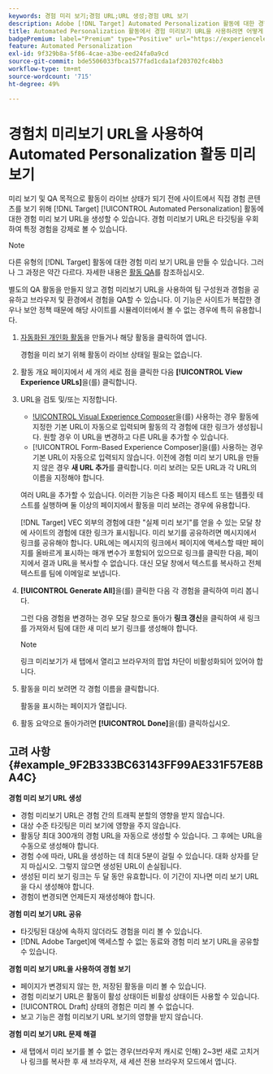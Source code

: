 ```yaml
---
keywords: 경험 미리 보기;경험 URL;URL 생성;경험 URL 보기
description: Adobe [!DNL Target] Automated Personalization 활동에 대한 경험 미리 보기 URL을 사용하여 활동이 라이브 상태가 되기 전에 사이트에서 직접 경험 콘텐츠를 보는 방법에 대해 알아봅니다.
title: Automated Personalization 활동에서 경험 미리보기 URL을 사용하려면 어떻게 해야 합니까?
badgePremium: label="Premium" type="Positive" url="https://experienceleague.adobe.com/docs/target/using/introduction/intro.html?lang=en#premium newtab=true" tooltip="Target Premium에 포함된 내용을 확인합니다."
feature: Automated Personalization
exl-id: 9f329b8a-5f86-4cae-a3be-eed24fa0a9cd
source-git-commit: bde5506033fbca1577fad1cda1af203702fc4bb3
workflow-type: tm+mt
source-wordcount: '715'
ht-degree: 49%

---
```


# 경험치 미리보기 URL을 사용하여 Automated Personalization 활동 미리보기

미리 보기 및 QA 목적으로 활동이 라이브 상태가 되기 전에 사이트에서 직접 경험 콘텐츠를 보기 위해 [!DNL Target] [!UICONTROL Automated Personalization] 활동에 대한 경험 미리 보기 URL을 생성할 수 있습니다. 경험 미리보기 URL은 타깃팅을 우회하여 특정 경험을 강제로 볼 수 있습니다.

>[!NOTE]
>
>다른 유형의 [!DNL Target] 활동에 대한 경험 미리 보기 URL을 만들 수 있습니다. 그러나 그 과정은 약간 다르다. 자세한 내용은 [활동 QA](/help/main/c-activities/c-activity-qa/activity-qa.md#preview)를 참조하십시오.

별도의 QA 활동을 만들지 않고 경험 미리보기 URL을 사용하여 팀 구성원과 경험을 공유하고 브라우저 및 환경에서 경험을 QA할 수 있습니다. 이 기능은 사이트가 복잡한 경우나 보안 정책 때문에 해당 사이트를 시뮬레이터에서 볼 수 없는 경우에 특히 유용합니다.

1. [자동화된 개인화 활동](/help/main/c-activities/t-automated-personalization/create-ap-activity.md#task_8AAF837796D74CF893CA2F88BA1491C9)을 만들거나 해당 활동을 클릭하여 엽니다.

   경험을 미리 보기 위해 활동이 라이브 상태일 필요는 없습니다.

1. 활동 개요 페이지에서 세 개의 세로 점을 클릭한 다음 **[!UICONTROL View Experience URLs]**&#x200B;을(를) 클릭합니다.

1. URL을 검토 및/또는 지정합니다.

   * [!UICONTROL Visual Experience Composer](VEC)을(를) 사용하는 경우 활동에 지정한 기본 URL이 자동으로 입력되며 활동의 각 경험에 대한 링크가 생성됩니다. 원할 경우 이 URL을 변경하고 다른 URL을 추가할 수 있습니다.
   * [!UICONTROL Form-Based Experience Composer]을(를) 사용하는 경우 기본 URL이 자동으로 입력되지 않습니다. 이전에 경험 미리 보기 URL을 만들지 않은 경우 **새 URL 추가**&#x200B;를 클릭합니다. 미리 보려는 모든 URL과 각 URL의 이름을 지정해야 합니다.

   여러 URL을 추가할 수 있습니다. 이러한 기능은 다중 페이지 테스트 또는 템플릿 테스트를 실행하며 둘 이상의 페이지에서 활동을 미리 보려는 경우에 유용합니다.

   [!DNL Target] VEC 외부의 경험에 대한 &quot;실제 미리 보기&quot;를 얻을 수 있는 모달 창에 사이트의 경험에 대한 링크가 표시됩니다. 미리 보기를 공유하려면 메시지에서 링크를 공유해야 합니다. URL에는 메시지의 링크에서 페이지에 액세스할 때만 페이지를 올바르게 표시하는 매개 변수가 포함되어 있으므로 링크를 클릭한 다음, 페이지에서 결과 URL을 복사할 수 없습니다. 대신 모달 창에서 텍스트를 복사하고 전체 텍스트를 팀에 이메일로 보냅니다.

1. **[!UICONTROL Generate All]**&#x200B;을(를) 클릭한 다음 각 경험을 클릭하여 미리 봅니다.

   그런 다음 경험을 변경하는 경우 모달 창으로 돌아가 **링크 갱신**&#x200B;을 클릭하여 새 링크를 가져와서 팀에 대한 새 미리 보기 링크를 생성해야 합니다.

   >[!NOTE]
   >
   >링크 미리보기가 새 탭에서 열리고 브라우저의 팝업 차단이 비활성화되어 있어야 합니다.

1. 활동을 미리 보려면 각 경험 이름을 클릭합니다.

   활동을 표시하는 페이지가 열립니다.

1. 활동 요약으로 돌아가려면 **[!UICONTROL Done]**&#x200B;을(를) 클릭하십시오.

## 고려 사항 {#example_9F2B333BC63143FF99AE331F57E8BA4C}

**경험 미리 보기 URL 생성**

* 경험 미리보기 URL은 경험 간의 트래픽 분할의 영향을 받지 않습니다.
* 대상 수준 타깃팅은 미리 보기에 영향을 주지 않습니다.
* 활동당 최대 300개의 경험 URL을 자동으로 생성할 수 있습니다. 그 후에는 URL을 수동으로 생성해야 합니다.
* 경험 수에 따라, URL을 생성하는 데 최대 5분이 걸릴 수 있습니다. 대화 상자를 닫지 마십시오. 그렇지 않으면 생성된 URL이 손실됩니다.
* 생성된 미리 보기 링크는 두 달 동안 유효합니다. 이 기간이 지나면 미리 보기 URL을 다시 생성해야 합니다.
* 경험이 변경되면 언제든지 재생성해야 합니다.

**경험 미리 보기 URL 공유**

* 타깃팅된 대상에 속하지 않더라도 경험을 미리 볼 수 있습니다.
* [!DNL Adobe Target]에 액세스할 수 없는 동료와 경험 미리 보기 URL을 공유할 수 있습니다.

**경험 미리 보기 URL을 사용하여 경험 보기**

* 페이지가 변경되지 않는 한, 저장된 활동을 미리 볼 수 있습니다.
* 경험 미리보기 URL은 활동이 활성 상태이든 비활성 상태이든 사용할 수 있습니다.
* [!UICONTROL Draft] 상태의 경험은 미리 볼 수 없습니다.
* 보고 기능은 경험 미리보기 URL 보기의 영향을 받지 않습니다.

**경험 미리 보기 URL 문제 해결**

* 새 탭에서 미리 보기를 볼 수 없는 경우(브라우저 캐시로 인해) 2~3번 새로 고치거나 링크를 복사한 후 새 브라우저, 새 세션 전용 브라우저 모드에서 엽니다.
